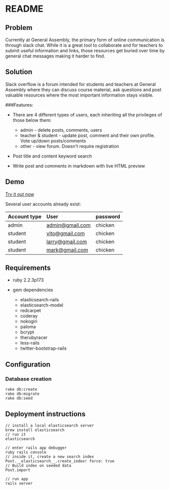 # README

## Problem

Currently at General Assembly, the primary form of online communication is through slack chat. While it is a great tool to collaborate and for teachers to submit useful information and links, those resources get buried over time by general chat messages making it harder to find.

## Solution

Slack overflow is a forum intended for students and teachers at General Assembly where they can discuss course material, ask questions and post valuable resources where the most important information stays visible.

###Features:

* There are 4 different types of users, each inheriting all the privileges of those below them:
  * admin - delete posts, comments, users
  * teacher & student - update post, comment and their own profile. Vote up/down posts/comments
  * other - view forum. Doesn't require registration

* Post title and content keyword search

* Write post and comments in markdown with live HTML preview

## Demo

[Try it out now](https://slack-overflow-app.herokuapp.com/)

Several user accounts already exist:

Account type | User | password
:----- | :--- | :-----
admin | admin@gmail.com | chicken
student | vito@gmail.com | chicken
student | larry@gmail.com | chicken
student | mark@gmail.com | chicken

## Requirements

* ruby 2.2.3p173

* gem dependencies
  * elasticsearch-rails
  * elasticsearch-model
  * redcarpet
  * coderay
  * nokogiri
  * paloma
  * bcrypt
  * therubyracer
  * less-rails
  * twitter-bootstrap-rails

## Configuration

### Database creation

```
rake db:create
rake db:migrate
rake db:seed
```

## Deployment instructions

```
// install a local elasticsearch server
brew install elasticsearch
// run it
elasticsearch

// enter rails app debugger
ruby rails console
// inside it, create a new search index
Post.__elasticsearch__.create_index! force: true
// Build index on seeded data
Post.import

// run app
rails server

```